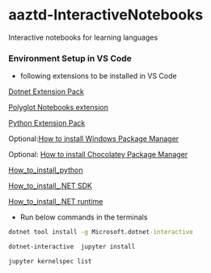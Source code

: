 # aaztd-InteractiveNotebooks
Interactive notebooks for learning languages



### Environment Setup in VS Code

- following extensions to be installed in VS Code

[Dotnet Extension Pack](https://marketplace.visualstudio.com/items?itemName=doggy8088.netcore-extension-pack)

[Polyglot Notebooks extension](https://marketplace.visualstudio.com/items?itemName=ms-dotnettools.dotnet-interactive-vscode)

[Python Extension Pack](https://marketplace.visualstudio.com/items?itemName=donjayamanne.python-extension-pack)

Optional:[How to install Windows Package Manager](/Markup/How_to_install_%20Windows_Package_Manager.md)

Optional: [How to install Chocolatey Package Manager](/Markup/How_to_install_Chocolatey_Package_Manager.md) 

[How_to_install_python](/Markup/How_to_install_python.md)

[How_to_install_.NET SDK ](/Markup/How_to_install_.NET_SDK.md)

[How_to_install_.NET runtime ](/Markup/How_to_install_.NET_runtime.md)

- Run below commands in the terminals 

```cmd
dotnet tool install -g Microsoft.dotnet-interactive

dotnet-interactive  jupyter install

jupyter kernelspec list 

```


<!--https://github.com/dotnet/csharp-notebooks/tree/main
https://github.com/dotnet/interactive/tree/main/samples/notebooks/csharp/Docs
-->


